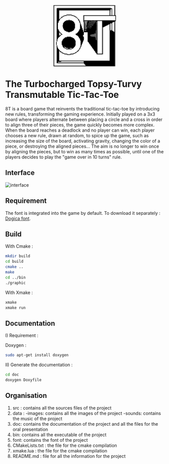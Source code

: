 <h1 style="text-align=center; align=center;">
  <a href="https://forge.univ-lyon1.fr/p2203381/8T/" style="display: block; text-align: center;">
    <img src="data/images/logo_big.png" alt="Logo 8T" width="200" style="display: block; margin: 0 auto;">
  </a>
  <br>
  The Turbocharged Topsy-Turvy Transmutable Tic-Tac-Toe
  <br>
</h1>

8T is a board game that reinvents the traditional tic-tac-toe by introducing new rules, transforming the gaming experience. Initially played on a 3x3 board where players alternate between placing a circle and a cross in order to align three of their pieces, the game quickly becomes more complex. When the board reaches a deadlock and no player can win, each player chooses a new rule, drawn at random, to spice up the game, such as increasing the size of the board, activating gravity, changing the color of a piece, or destroying the aligned pieces... The aim is no longer to win once by aligning the pieces, but to win as many times as possible, until one of the players decides to play the "game over in 10 turns" rule.

## Interface

![interface](data/images/presentation.png)

## Requirement 

 The font is integrated into the game by default. To download it separately : [Dogica font](https://www.dafont.com/dogica.font).

## Build

With Cmake :

~~~bash
mkdir build
cd build
cmake ..
make
cd ../bin
./graphic
~~~

With Xmake :

~~~bash
xmake
xmake run
~~~

## Documentation
I) Requirement :

Doxygen : 
~~~bash
sudo apt-get install doxygen
~~~

II) Generate the documentation :
~~~bash
cd doc
doxygen Doxyfile
~~~


## Organisation 

1. src : contains all the sources files of the project
2. data : 
    -images: contains all the images of the project
    -sounds: contains the music of the project
3. doc: contains the documentation of the project and all the files for the oral presentation
4. bin: contains all the executable of the project
5. font: contains the font of the project
6. CMakeLists.txt : the file for the cmake compilation
7. xmake.lua : the file for the cmake compilation
8. README.md : file for all the information for the project